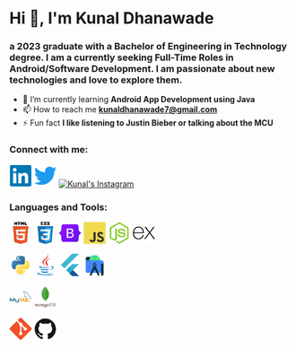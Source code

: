 # Hi 👋, I'm Kunal Dhanawade

### a 2023 graduate with a Bachelor of Engineering in Technology degree. I am a currently seeking Full-Time Roles in Android/Software Development. I am passionate about new technologies and love to explore them.

- 🌱 I’m currently learning **Android App Development using Java**
- 📫 How to reach me **kunaldhanawade7@gmail.com**
- ⚡ Fun fact **I like listening to Justin Bieber or talking about the MCU**

### Connect with me:

[<img src="https://raw.githubusercontent.com/devicons/devicon/master/icons/linkedin/linkedin-original.svg" alt="Kunal's LinkedIn" width="40" height="40" />](https://linkedin.com/in/dhanawade-kunal)
[<img src="https://raw.githubusercontent.com/devicons/devicon/master/icons/twitter/twitter-original.svg" alt="Kunal's Twitter" width="40" height="40" />](https://twitter.com/kunalrd07)
[<img src="https://raw.githubusercontent.com/rahuldkjain/github-profile-readme-generator/master/src/images/icons/Social/instagram.svg" alt="Kunal's Instagram" width="40" height="40" />](https://instagram.com/kunaldhanawade)

### Languages and Tools:

<img src="https://raw.githubusercontent.com/devicons/devicon/master/icons/html5/html5-original-wordmark.svg" alt="HTML" width="40" height="40" /> <img src="https://raw.githubusercontent.com/devicons/devicon/master/icons/css3/css3-original-wordmark.svg" alt="CSS" width="40" height="40" /> <img src="https://raw.githubusercontent.com/devicons/devicon/master/icons/bootstrap/bootstrap-original.svg" alt="Bootstrap" width="40" height="40" /> <img src="https://raw.githubusercontent.com/devicons/devicon/master/icons/javascript/javascript-original.svg" alt="Javascript" width="40" height="40" /> <img src="https://raw.githubusercontent.com/devicons/devicon/master/icons/nodejs/nodejs-original.svg" alt="Node JS" width="40" height="40" /> <img src="https://raw.githubusercontent.com/devicons/devicon/master/icons/express/express-original.svg" alt="Express JS" width="40" height="40" />

<img src="https://raw.githubusercontent.com/devicons/devicon/master/icons/python/python-original.svg" alt="Python" width="40" height="40" /> <img src="https://raw.githubusercontent.com/devicons/devicon/master/icons/java/java-original.svg" alt="Java" width="40" height="40" /> <img src="https://raw.githubusercontent.com/devicons/devicon/master/icons/flutter/flutter-original.svg" alt="Flutter" width="40" height="40" /> <img src="https://raw.githubusercontent.com/devicons/devicon/master/icons/androidstudio/androidstudio-original.svg" alt="Android" width="40" height="40" />

<img src="https://raw.githubusercontent.com/devicons/devicon/master/icons/mysql/mysql-original-wordmark.svg" alt="MySQL" width="40" height="40" /> <img src="https://raw.githubusercontent.com/devicons/devicon/master/icons/mongodb/mongodb-original-wordmark.svg" alt="Mongo DB" width="40" height="40" />

<img src="https://raw.githubusercontent.com/devicons/devicon/master/icons/git/git-original.svg" alt="Git" width="40" height="40" /> <img src="https://raw.githubusercontent.com/devicons/devicon/master/icons/github/github-original.svg" alt="GitHub" width="40" height="40" />
